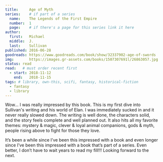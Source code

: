 ```yaml
---
title:     Age of Myth
series:    # if part of a series
  name:    The Legends of the First Empire 
  number:  1
  page:    # if there's a page for this series link it here
author: 
  first:   Michael 
  middle:  J.
  last:    Sullivan
published: 2016-06-28 
goodreads: https://www.goodreads.com/book/show/32337902-age-of-swords
img:       https://images.gr-assets.com/books/1507307691l/26863057.jpg
status: read
read:   # must order recent first
  - start: 2018-11-12 
    end:   2018-11-15
tags: # library, own-this, scifi, fantasy, historical-fiction
  - fantasy
  - library
---
```


Wow... I was really impressed by this book. This is my first dive into Sullivan's writing and his world of Elan. I was immediately sucked in and it never really slowed down. The writing is well done, the characters solid, and the story feels complete and well planned out. It also hits all my favorite themes: mystery & magic, clever & loyal animal companions, gods & myth, people rising above to fight for those they love.

It’s been a while since I’ve been this impressed with a book and even longer since I’ve been this impressed with a book that’s part of a series. Even better, I don’t have to wait years to read my fill!!!  Looking forward to the next.